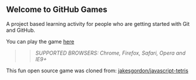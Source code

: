 ## Welcome to GitHub Games

A project based learning activity for people who are getting started with Git and GitHub.

You can play the game [here](https://koopcodes.github.io/github-games/)

>> _*SUPPORTED BROWSERS*: Chrome, Firefox, Safari, Opera and IE9+_

This fun open source game was cloned from: [jakesgordon/javascript-tetris](https://github.com/jakesgordon/javascript-tetris)
